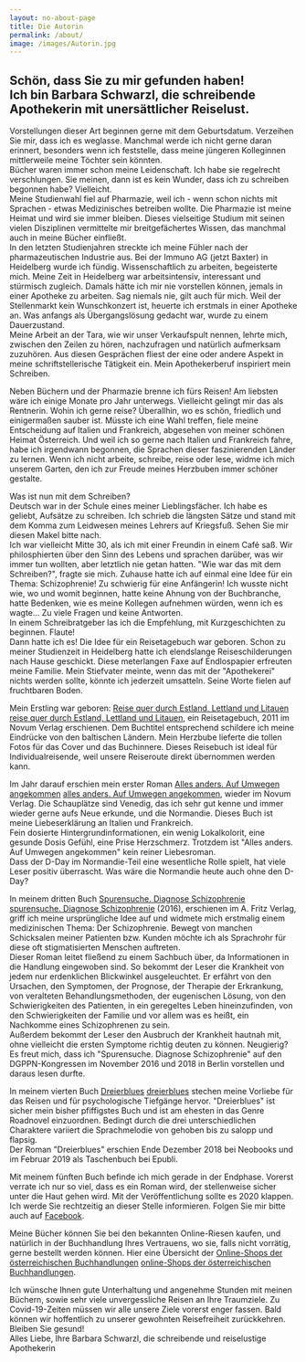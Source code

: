 ```yaml
---
layout: no-about-page
title: Die Autorin
permalink: /about/
image: /images/Autorin.jpg
---
```


## Schön, dass Sie zu mir gefunden haben!  <br> Ich bin Barbara Schwarzl, die schreibende Apothekerin mit unersättlicher Reiselust.

Vorstellungen dieser Art beginnen gerne mit dem Geburtsdatum. Verzeihen Sie mir, dass ich es weglasse. Manchmal werde ich nicht gerne daran erinnert, besonders wenn ich feststelle, dass meine jüngeren Kolleginnen mittlerweile meine Töchter sein könnten. <br> Bücher waren immer schon meine Leidenschaft. Ich habe sie regelrecht verschlungen. Sie meinen, dann ist es kein Wunder, dass ich zu schreiben begonnen habe? Vielleicht. <br> Meine Studienwahl fiel auf Pharmazie, weil ich - wenn schon nichts mit Sprachen - etwas Medizinisches betreiben wollte. Die Pharmazie ist meine Heimat und wird sie immer bleiben. Dieses vielseitige Studium mit seinen vielen Disziplinen vermittelte mir breitgefächertes Wissen, das manchmal auch in meine Bücher einfließt. <br> In den letzten Studienjahren streckte ich meine Fühler nach der pharmazeutischen Industrie aus. Bei der Immuno AG (jetzt Baxter) in Heidelberg wurde ich fündig. Wissenschaftlich zu arbeiten, begeisterte mich. Meine Zeit in Heidelberg war arbeitsintensiv, interessant und stürmisch zugleich. Damals hätte ich mir nie vorstellen können, jemals in einer Apotheke zu arbeiten. Sag niemals nie, gilt auch für mich. Weil der Stellenmarkt kein Wunschkonzert ist, heuerte ich erstmals in einer Apotheke an. Was anfangs als Übergangslösung gedacht war, wurde zu einem Dauerzustand. <br> Meine Arbeit an der Tara, wie wir unser Verkaufspult nennen, lehrte mich, zwischen den Zeilen zu hören, nachzufragen und natürlich aufmerksam zuzuhören. Aus diesen Gesprächen fliest der eine oder andere Aspekt in meine schriftstellerische Tätigkeit ein. Mein Apothekerberuf inspiriert mein Schreiben.

Neben Büchern und der Pharmazie brenne ich fürs Reisen! Am liebsten wäre ich einige Monate pro Jahr unterwegs. Vielleicht gelingt mir das als Rentnerin. Wohin ich gerne reise? Überallhin, wo es schön, friedlich und einigermaßen sauber ist. Müsste ich eine Wahl treffen, fiele meine Entscheidung auf Italien und Frankreich, abgesehen von meiner schönen Heimat Österreich. Und weil ich so gerne nach Italien und Frankreich fahre, habe ich irgendwann begonnen, die Sprachen dieser faszinierenden Länder zu lernen.
Wenn ich nicht arbeite, schreibe, reise oder lese, widme ich mich unserem Garten, den ich zur Freude meines Herzbuben immer schöner gestalte.


Was ist nun mit dem Schreiben? <br> 
Deutsch war in der Schule eines meiner Lieblingsfächer. Ich habe es geliebt, Aufsätze zu schreiben. Ich schrieb die längsten Sätze und stand mit dem Komma zum Leidwesen meines Lehrers auf Kriegsfuß. Sehen Sie mir diesen Makel bitte nach. <br> Ich war vielleicht Mitte 30, als ich mit einer Freundin in einem Café saß. Wir philosphierten über den Sinn des Lebens und sprachen darüber, was wir immer tun wollten, aber letztlich nie getan hatten. "Wie war das mit dem Schreiben?", fragte sie mich. Zuhause hatte ich auf einmal eine Idee für ein Thema: Schizophrenie! Zu schwierig für eine Anfängerin! Ich wusste nicht wie, wo und womit beginnen, hatte keine Ahnung von der Buchbranche, hatte Bedenken, wie es meine Kollegen aufnehmen würden, wenn ich es wagte... Zu viele Fragen und keine Antworten. <br> In einem Schreibratgeber las ich die Empfehlung, mit Kurzgeschichten zu beginnen. Flaute! <br> Dann hatte ich es! Die Idee für ein Reisetagebuch war geboren. Schon zu meiner Studienzeit in Heidelberg hatte ich elendslange Reiseschilderungen nach Hause geschickt. Diese meterlangen Faxe auf Endlospapier erfreuten meine Familie. Mein Stiefvater meinte, wenn das mit der "Apothekerei" nichts werden sollte, könnte ich jederzeit umsatteln. Seine Worte fielen auf fruchtbaren Boden.

Mein Erstling war geboren: [Reise quer durch Estland, Lettland und Litauen] [reise quer durch Estland, Lettland und Litauen], ein Reisetagebuch, 2011 im Novum Verlag erschienen. Dem Buchtitel entsprechend schildere ich meine Eindrücke von den baltischen Ländern. Mein Herzbube lieferte die tollen Fotos für das Cover und das Buchinnere. Dieses Reisebuch ist ideal für Individualreisende, weil unsere Reiseroute direkt übernommen werden kann.


Im Jahr darauf erschien mein erster Roman [Alles anders. Auf Umwegen angekommen] [alles anders. Auf Umwegen angekommen], wieder im Novum Verlag. Die Schauplätze sind Venedig, das ich sehr gut kenne und immer wieder gerne aufs Neue erkunde, und die Normandie. Dieses Buch ist meine Liebeserklärung an Italien und Frankreich. <br> Fein dosierte Hintergrundinformationen, ein wenig Lokalkolorit, eine gesunde Dosis Gefühl, eine Prise Herzschmerz. Trotzdem ist "Alles anders. Auf Umwegen angekommen" kein reiner Liebesroman. <br> Dass der D-Day im Normandie-Teil eine wesentliche Rolle spielt, hat viele Leser positiv überrascht. Was wäre die Normandie heute auch ohne den D-Day?


In meinem dritten Buch [Spurensuche. Diagnose Schizophrenie] [spurensuche. Diagnose Schizophrenie] (2016), erschienen im A. Fritz Verlag, griff ich meine ursprüngliche Idee auf und widmete mich erstmalig einem medizinischen Thema: Der Schizophrenie. Bewegt von manchen Schicksalen meiner Patienten bzw. Kunden möchte ich als Sprachrohr für diese oft stigmatisierten Menschen auftreten. <br>
Dieser Roman leitet fließend zu einem Sachbuch über, da Informationen in die Handlung eingewoben sind. So bekommt der Leser die Krankheit von jedem nur erdenklichen Blickwinkel ausgeleuchtet. Er erfährt von den Ursachen, den Symptomen, der Prognose, der Therapie der Erkrankung, von veralteten Behandlungsmethoden, der eugenischen Lösung, von den Schwierigkeiten des Patienten, in ein geregeltes Leben hineinzufinden, von den Schwierigkeiten der Familie und vor allem was es heißt, ein Nachkomme eines Schizophrenen zu sein. <br> Außerdem bekommt der Leser den Ausbruch der Krankheit hautnah mit, ohne vielleicht die ersten Symptome richtig deuten zu können. Neugierig? <br> 
Es freut mich, dass ich "Spurensuche. Diagnose Schizophrenie" auf den DGPPN-Kongressen im November 2016 und 2018 in Berlin vorstellen und daraus lesen durfte.


In meinem vierten Buch [Dreierblues] [dreierblues] stechen meine Vorliebe für das Reisen und für psychologische Tiefgänge hervor. "Dreierblues" ist sicher mein bisher pfiffigstes Buch und ist am ehesten in das Genre Roadnovel einzuordnen. Bedingt durch die drei unterschiedlichen Charaktere variiert die Sprachmelodie von gehoben bis zu salopp und flapsig. <br> Der Roman "Dreierblues" erschien Ende Dezember 2018 bei Neobooks und im Februar 2019 als Taschenbuch bei Epubli.

Mit meinem fünften Buch befinde ich mich gerade in der Endphase. Vorerst verrate ich nur so viel, dass es ein Roman wird, der stellenweise sicher unter die Haut gehen wird. Mit der Veröffentlichung sollte es 2020 klappen. Ich werde Sie rechtzeitig an dieser Stelle informieren. Folgen Sie mir bitte auch auf [Facebook][facebook].

Meine Bücher können Sie bei den bekannten Online-Riesen kaufen, und natürlich in der Buchhandlung Ihres Vertrauens, wo sie, falls nicht vorrätig, gerne bestellt werden können. Hier eine Übersicht der [Online-Shops der österreichischen Buchhandlungen] [online-Shops der österreichischen Buchhandlungen].

Ich wünsche Ihnen gute Unterhaltung und angenehme Stunden mit meinen Büchern, sowie sehr viele unvergessliche Reisen an Ihre Traumziele. Zu Covid-19-Zeiten müssen wir alle unsere Ziele vorerst enger fassen. Bald können wir hoffentlich zu unserer gewohnten Reisefreiheit zurückkehren. Bleiben Sie gesund! <br> 
Alles Liebe, Ihre Barbara Schwarzl, die schreibende und reiselustige Apothekerin


[reise quer durch Estland, Lettland und Litauen]: https://barbaraschwarzl.com/reise-quer-durch-estland-lettland-und-litauen/
[alles anders. Auf Umwegen angekommen]: https://barbaraschwarzl.com/alles-anders-auf-umwegen-angekommen/
[spurensuche. Diagnose Schizophrenie]: https://barbaraschwarzl.com/spurensuche-diagnose-schizophrenie/
[dreierblues]: https://barbaraschwarzl.com/dreierblues/

[facebook]: https://www.facebook.com/barbara.schwarzl.1
[online-Shops der österreichischen Buchhandlungen]: http://www.buecher.at/buylocal/
